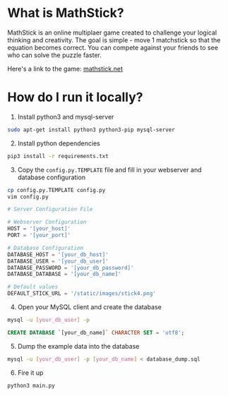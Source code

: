# What is MathStick?
MathStick is an online multiplaer game created to challenge your logical thinking and creativity. 
The goal is simple - move 1 matchstick so that the equation becomes correct. You can compete against your friends to see who can
solve the puzzle faster.

Here's a link to the game: [mathstick.net](https://mathstick.net/)

# How do I run it locally?

1. Install python3 and mysql-server

```bash
sudo apt-get install python3 python3-pip mysql-server
```

2. Install python dependencies

```bash
pip3 install -r requirements.txt
```

3. Copy the ```config.py.TEMPLATE``` file and fill in your webserver and database configuration

```bash
cp config.py.TEMPLATE config.py
vim config.py
```

```python
# Server Configuration File

# Webserver Configuration
HOST = '[your_host]'
PORT = '[your_port]'

# Database Configuration
DATABASE_HOST = '[your_db_host]'
DATABASE_USER = '[your_db_user]'
DATABASE_PASSWORD = '[your_db_password]'
DATABASE_DATABASE = '[your_db_name]'

# Default values
DEFAULT_STICK_URL = '/static/images/stick4.png'
```

4. Open your MySQL client and create the database

```bash
mysql -u [your_db_user] -p
```

```sql
CREATE DATABASE `[your_db_name]` CHARACTER SET = 'utf8';
```

5. Dump the example data into the database

```bash
mysql -u [your_db_user] -p [your_db_name] < database_dump.sql
```

6. Fire it up

```bash
python3 main.py
```
